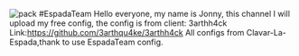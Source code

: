 ![pack](https://user-images.githubusercontent.com/92873946/190460888-81e1f9a7-8436-4639-bf7a-56f22a47b6f7.png)
#EspadaTeam
Hello everyone, my name is Jonny, this channel I will upload my free config, the config is from client: 3arthh4ck
Link:https://github.com/3arthqu4ke/3arthh4ck
All configs from Clavar-La-Espada,thank to use EspadaTeam config.
